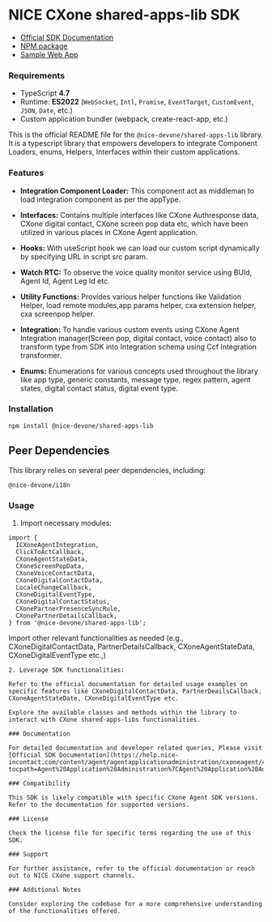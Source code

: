 # NICE CXone shared-apps-lib SDK

*  [Official SDK Documentation](https://help.nice-incontact.com/content/agent/agentapplicationadministration/cxoneagent/cxasdk.htm?tocpath=Agent%20Application%20Administration%7CAgent%20Application%20Administration%7CCXone%20Agent%7C_____8)
*  [NPM package](https://www.npmjs.com/package/@nice-devone/shared-apps-lib)
*  [Sample Web App](https://github.com/nice-devone/nice-cxone-agent-sdk/tree/main/cxa-sdk-consumer)

### Requirements

*  TypeScript **4.7**
*  Runtime: **ES2022** (`WebSocket`, `Intl`, `Promise`, `EventTarget`, `CustomEvent`, `JSON`, `Date`, etc.)
*  Custom application bundler (webpack, create-react-app, etc.)

This is the official README file for the `@nice-devone/shared-apps-lib` library. It is a typescript library that empowers developers to integrate Component Loaders, enums, Helpers, Interfaces within their custom applications.

### Features

* **Integration Component Loader:** This component act as middleman to load integration component as per the appType.

* **Interfaces:** Contains multiple interfaces like CXone Authresponse data, CXone digital contact, CXone screen pop data etc, which have been utilized in various places in CXone Agent application.

* **Hooks:** With useScript hook we can load our custom script dynamically by specifying URL in script src param.

* **Watch RTC:** To observe the voice quality monitor service using BUId, Agent Id, Agent Leg Id etc.

* **Utility Functions:** Provides various helper functions like Validation Helper, load remote modules,app params helper, cxa extension helper, cxa screenpop helper.

* **Integration:** To handle various custom events using CXone Agent Integration manager(Screen pop, digital contact, voice contact) also to transform type from SDK into Integration schema using Ccf Integration transformer.

* **Enums:** Enumerations for various concepts used throughout the library like app type, generic constants, message type, regex pattern, agent states, digital contact status, digital event type.


### Installation
```
npm install @nice-devone/shared-apps-lib
```

## Peer Dependencies
This library relies on several peer dependencies, including:
```
@nice-devone/i18n
```

### Usage

1. Import necessary modules: 

```
import {
  ICXoneAgentIntegration,
  ClickToActCallback,
  CXoneAgentStateData,
  CXoneScreenPopData,
  CXoneVoiceContactData,
  CXoneDigitalContactData,
  LocaleChangeCallback,
  CXoneDigitalEventType,
  CXoneDigitalContactStatus,
  CXonePartnerPresenceSyncRule,
  CXonePartnerDetailsCallback,
} from '@nice-devone/shared-apps-lib';
```

Import other relevant functionalities as needed (e.g., CXoneDigitalContactData, PartnerDetailsCallback, CXoneAgentStateData, CXoneDigitalEventType etc.,)

```
2. Leverage SDK functionalities:

Refer to the official documentation for detailed usage examples on specific features like CXoneDigitalContactData, PartnerDeailsCallback, CXoneAgentStateDate, CXoneDigitalEventType etc.

Explore the available classes and methods within the library to interact with CXone shared-apps-libs functionalities.

### Documentation

For detailed documentation and developer related queries, Please visit [Official SDK Documentation](https://help.nice-incontact.com/content/agent/agentapplicationadministration/cxoneagent/cxasdk.htm?tocpath=Agent%20Application%20Administration%7CAgent%20Application%20Administration%7CCXone%20Agent%7C_____8)

### Compatibility

This SDK is likely compatible with specific CXone Agent SDK versions. Refer to the documentation for supported versions.

### License

Check the license file for specific terms regarding the use of this SDK.

### Support

For further assistance, refer to the official documentation or reach out to NICE CXone support channels.

### Additional Notes

Consider exploring the codebase for a more comprehensive understanding of the functionalities offered.
